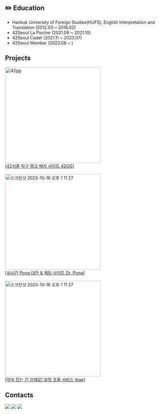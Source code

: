 
## ✏️ Education
<ul>
<li> Hankuk University of Foreign Studies(HUFS), English Interpretation and Translation (2012.03 ~ 2016.02) </li>
<li> 42Seoul La Piscine (2021.09 ~ 2021.10) </li>
<li> 42Seoul Cadet (2021.11 ~ 2023.07)</li>
<li> 42Seoul Member (2023.08 ~ )</li>
</ul>

## Projects
<img width="315" alt="42gg" src="https://github.com/triplecheeseburger/triplecheeseburger/assets/90166901/6e791684-b909-4d02-a8b4-9050e22e0c7b">
<br><a href="https://42gg.kr">[42서울 탁구 랭크 매치 사이트 42GG]</a><br>
<br>
<img width="315" alt="스크린샷 2023-10-16 오후 1 11 27" src="https://github.com/triplecheeseburger/triplecheeseburger/assets/90166901/5464175f-b733-45cf-a2e5-39c18d63f8ff"></a>
<br> <a href="https://drpong.co">[실시간 Pong 대전 & 채팅 사이트 Dr. Pong]</a> <br>
<br>
<img width="315" alt="스크린샷 2023-10-16 오후 1 11 27" src="https://github.com/triplecheeseburger/triplecheeseburger/assets/90166901/f2a424ac-e7ad-437d-be2d-8080ff5240f1"></a>
<br> <a href="https://ittae.com">[약속 잡는 건 이때로! 일정 조율 서비스 ittae]</a> <br>

## Contacts
<a href="https://regice.tistory.com"><img src="https://img.shields.io/badge/Tistory-00ced1?style=flat-square"/></a> 
<a href="https://www.instagram.com/_hellowhale/"><img src="https://img.shields.io/badge/Instagram-E4405F?style=flat-square&logo=Instagram&logoColor=white"/></a> 
<a href="mailto:hangyulkim94@gmail.com"><img src="https://img.shields.io/badge/Gmail-EA4335?style=flat-square&logo=Gmail&logoColor=white"/></a> 



<!--
**triplecheeseburger/triplecheeseburger** is a ✨ _special_ ✨ repository because its `README.md` (this file) appears on your GitHub profile.

Here are some ideas to get you started:

- 🔭 I’m currently working on ...
- 🌱 I’m currently learning ...
- 👯 I’m looking to collaborate on ...
- 🤔 I’m looking for help with ...
- 💬 Ask me about ...
- 📫 How to reach me: ...
- 😄 Pronouns: ...
- ⚡ Fun fact: ...
-->
